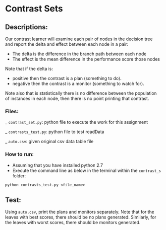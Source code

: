 # Contrast Sets

## Descriptions:

Our contrast learner will examine each pair of nodes in the decision tree and report the delta and effect between each node in a pair:

+ The delta is the difference in the branch path between each node
+ The effect is the mean difference in the performance score those nodes

Note that if the delta is:

+ positive then the contrast is a plan (something to do).
+ negative then the contrast is a monitor (something to watch for).

Note also that is statistically there is no difference between the population of instances in each node, then there is no point printing that contrast. 

### Files: 

_ `contrast_set.py`: python file to execute the work for this assignment 

_ `contrasts_test.py`: python file to test readData 

_ `auto.csv`: given original csv data table file 

### How to run:

- Assuming that you have installed python 2.7
- Execute the command line as below in the terminal within the `contrast_s` folder:

```
python contrasts_test.py <file_name>
```

## Test: 

Using `auto.csv`, print the plans and monitors separately. Note that for the leaves with best scores, there should be no plans generated. Similarly, for the leaves with worst scores, there should be monitors generated.
